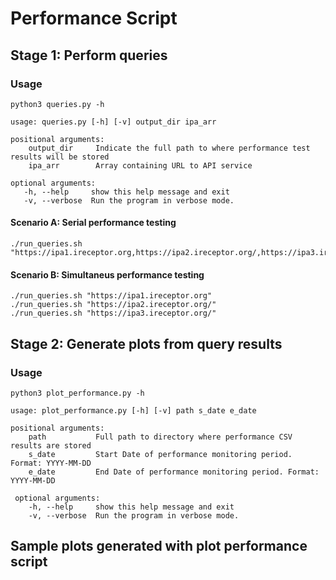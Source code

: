 # Performance Script

## Stage 1: Perform queries

### Usage

`
python3 queries.py -h
`

    usage: queries.py [-h] [-v] output_dir ipa_arr
    
    positional arguments:
        output_dir     Indicate the full path to where performance test results will be stored
        ipa_arr        Array containing URL to API service

    optional arguments:
       -h, --help     show this help message and exit
       -v, --verbose  Run the program in verbose mode.
       
#### Scenario A: Serial performance testing

    ./run_queries.sh "https://ipa1.ireceptor.org,https://ipa2.ireceptor.org/,https://ipa3.ireceptor.org/"

#### Scenario B: Simultaneus performance testing
    ./run_queries.sh "https://ipa1.ireceptor.org"
    ./run_queries.sh "https://ipa2.ireceptor.org/"
    ./run_queries.sh "https://ipa3.ireceptor.org/"

## Stage 2: Generate plots from query results 

### Usage

`
python3 plot_performance.py -h
`

    usage: plot_performance.py [-h] [-v] path s_date e_date
      
    positional arguments:
        path           Full path to directory where performance CSV results are stored
        s_date         Start Date of performance monitoring period. Format: YYYY-MM-DD
        e_date         End Date of performance monitoring period. Format: YYYY-MM-DD
      
     optional arguments:
        -h, --help     show this help message and exit
        -v, --verbose  Run the program in verbose mode.

## Sample plots generated with plot performance script

